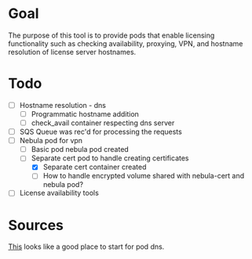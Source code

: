 # Goal
The purpose of this tool is to provide pods that enable licensing functionality such as checking availability, proxying, VPN, and hostname resolution of license server hostnames.
# Todo
- [ ] Hostname resolution - dns
    - [ ] Programmatic hostname addition
    - [ ] check_avail container respecting dns server
- [ ] SQS Queue was rec'd for processing the requests 
- [ ] Nebula pod for vpn
    - [ ] Basic pod nebula pod created
    - [ ] Separate cert pod to handle creating certificates
        - [X] Separate cert container created
        - [ ] How to handle encrypted volume shared with nebula-cert and nebula pod?
- [ ] License availability tools

# Sources
[This](https://kubernetes.io/docs/tasks/network/customize-hosts-file-for-pods/) looks like a good place to start for pod dns.